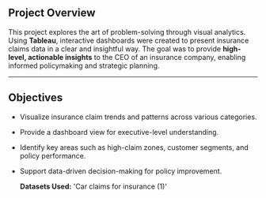## Project Overview

This project explores the art of problem-solving through visual analytics. Using **Tableau**, interactive dashboards were created to present insurance claims data in a clear and insightful way. The goal was to provide **high-level, actionable insights** to the CEO of an insurance company, enabling informed policymaking and strategic planning.

---

## Objectives

- Visualize insurance claim trends and patterns across various categories.
- Provide a dashboard view for executive-level understanding.
- Identify key areas such as high-claim zones, customer segments, and policy performance.
- Support data-driven decision-making for policy improvement.

  **Datasets Used:** 'Car claims for insurance (1)'
